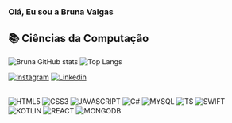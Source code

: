 ### Olá, Eu sou a Bruna Valgas
## 📚 Ciências da Computação

![Bruna GitHub stats](https://github-readme-stats.vercel.app/api?username=brunavalgas&show_icons=true&theme=synthwave)
![Top Langs](https://github-readme-stats.vercel.app/api/top-langs/?username=anuraghazra&layout=compact&theme=synthwave)

[![Instagram](https://img.shields.io/badge/Instagram-E4405F?style=for-the-badge&logo=instagram&logoColor=white)](https://www.instagram.com/bruna.valgas/?next=%2F)
[![Linkedin](https://img.shields.io/badge/LinkedIn-0077B5?style=for-the-badge&logo=linkedin&logoColor=white)](https://www.linkedin.com/in/bruna-valgas-araujo?lipi=urn%3Ali%3Apage%3Ad_flagship3_profile_view_base_contact_details%3BOzuitrz3TryIsSSuqRP67Q%3D%3D)

<div style= "display: inline-block"><br>

<img align="center" alt="HTML5" src="https://img.shields.io/badge/HTML5-E34F26?style=for-the-badge&logo=html5&logoColor=white">

<img align="center" alt="CSS3" src="https://img.shields.io/badge/CSS3-1572B6?style=for-the-badge&logo=css3&logoColor=white">

<img align="center" alt="JAVASCRIPT" src="https://img.shields.io/badge/JavaScript-323330?style=for-the-badge&logo=javascript&logoColor=F7DF1E">

<img align="center" alt="C#" src="https://img.shields.io/badge/C%23-239120?style=for-the-badge&logo=c-sharp&logoColor=white">

<img align="center" alt="MYSQL" src="https://img.shields.io/badge/MySQL-00000F?style=for-the-badge&logo=mysql&logoColor=white">

<img align="center" alt="TS" src="https://img.shields.io/badge/TypeScript-007ACC?style=for-the-badge&logo=typescript&logoColor=white">

<img align="center" alt="SWIFT" src="https://img.shields.io/badge/Swift-FA7343?style=for-the-badge&logo=swift&logoColor=white">

<img align="center" alt="KOTLIN" src="https://img.shields.io/badge/Kotlin-0095D5?&style=for-the-badge&logo=kotlin&logoColor=white">

<img align="center" alt="REACT" src="https://img.shields.io/badge/React-20232A?style=for-the-badge&logo=react&logoColor=61DAFB">

<img align="center" alt="MONGODB" src="https://img.shields.io/badge/MongoDB-4EA94B?style=for-the-badge&logo=mongodb&logoColor=white">

</div>


